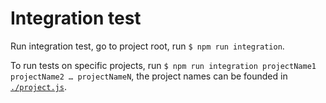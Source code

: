 # Integration test

Run integration test, go to project root, run `$ npm run integration`.

To run tests on specific projects, run `$ npm run integration projectName1 projectName2 … projectNameN`, the project names can be founded in [`./project.js`](./project.js).
